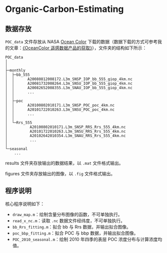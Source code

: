 # Organic-Carbon-Estimating

## 数据存放

`POC_data` 文件存放从 NASA [Ocean Color](https://oceancolor.gsfc.nasa.gov/) 下载的数据（数据下载的方式可参考我的文章：[《OceanColor 遥感数据产品的获取》](https://guanqr.com/tech/optics/how-to-get-oceancolor-data/)），文件夹的结构如下所示：

```
POC_data
│ 
│  
├─monthly
│  ├─bb_555
│  │      A20080812008172.L3m_SNSP_IOP_bb_555_giop_4km.nc
│  │      A20081732008264.L3m_SNSU_IOP_bb_555_giop_4km.nc
│  │      A20082652008355.L3m_SNAU_IOP_bb_555_giop_4km.nc
│  │      ...
│  │      
│  ├─poc
│  │      A20100802010171.L3m_SNSP_POC_poc_4km.nc
│  │      A20101722010263.L3m_SNSU_POC_poc_4km.nc
│  │      ...
│  │      
│  └─Rrs_555
│          A20100802010171.L3m_SNSP_RRS_Rrs_555_4km.nc
│          A20101722010263.L3m_SNSU_RRS_Rrs_555_4km.nc
│          A20102642010354.L3m_SNAU_RRS_Rrs_555_4km.nc
│          ...
│          
└─seasonal
    ...
```

results 文件夹存放输出的数据结果，以 `.mat` 文件格式输出。

figures 文件夹存放输出的图像，以 `.fig` 文件格式输出。

## 程序说明

核心程序说明如下：

+ `draw_map.m`：绘制含量分布图像的函数，不可单独执行。
+ `read_x_nc.m`：读取 `.nc` 数据文件经纬度，不可单独执行。
+ `bb_Rrs_fitting.m`：拟合 bb 与 Rrs 数据，并输出拟合图像。
+ `poc_bbp_fitting.m`：拟合 POC 与 bbp 数据，并输出拟合图像。
+ `POC_2010_seasonal.m`：绘制 2010 年四季的表层 POC 浓度分布与计算浓度均值。
